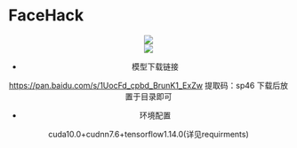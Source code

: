 # FaceHack
<div align=center><img src="https://github.com/jasonlbx13/FaceHack/blob/master/pic/yandao.png"><div>
<div align=center><img src="https://github.com/jasonlbx13/FaceHack/blob/master/pic/FaceHack.png"><div>
  
* 模型下载链接

https://pan.baidu.com/s/1UocFd_cpbd_BrunK1_ExZw
提取码：sp46
下载后放置于目录即可

* 环境配置

cuda10.0+cudnn7.6+tensorflow1.14.0(详见requirments)
